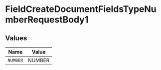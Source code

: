 # FieldCreateDocumentFieldsTypeNumberRequestBody1


## Values

| Name     | Value    |
| -------- | -------- |
| `NUMBER` | NUMBER   |